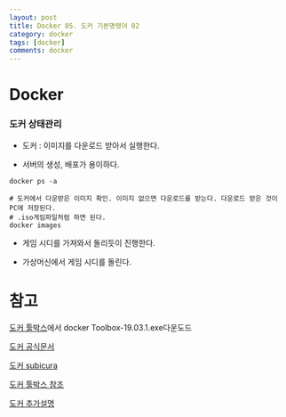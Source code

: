 ```yaml
---
layout: post
title: Docker 05. 도커 기본명령어 02
category: docker
tags: [docker]
comments: docker
---
```


# Docker


### 도커 상태관리

- 도커 : 이미지를 다운로드 받아서 실행한다.

- 서버의 생성, 배포가 용이하다.

```
docker ps -a

# 도커에서 다운받은 이미지 확인. 이미지 없으면 다운로드를 받는다. 다운로드 받은 것이 PC에 저장된다.
# .iso게임파일처럼 하면 된다.
docker images
```

- 게임 시디를 가져와서 돌리듯이 진행한다.

- 가상머신에서 게임 시디를 돌린다.



# 참고

[도커 툴박스](https://github.com/docker/toolbox/releases)에서 docker Toolbox-19.03.1.exe다운도드

[도커 공식문서](https://docs.docker.com/toolbox/toolbox_install_windows/)

[도커 subicura](https://subicura.com/2017/01/19/docker-guide-for-beginners-2.html)

[도커 툴박스 참조](https://jinyes-tistory.tistory.com/8)

[도커 추가설명](http://raccoonyy.github.io/docker-usages-for-dev-environment-setup/)